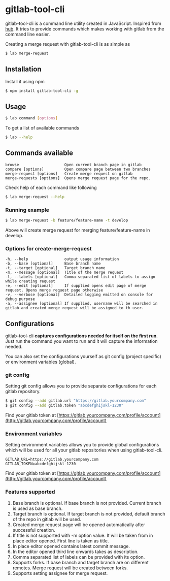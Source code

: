 gitlab-tool-cli
==================

gitlab-tool-cli is a command line utility created in JavaScript. Inspired from [hub](https://github.com/github/hub). It tries to provide commands which makes working with gitlab from the command line easier. 

Creating a merge request with gitlab-tool-cli is as simple as

```sh
$ lab merge-request
```

## Installation

Install it using npm

```sh
$ npm install gitlab-tool-cli -g
```

## Usage

```sh
$ lab command [options]
```

To get a list of available commands

```sh
$ lab --help
```

## Commands available

    browse                    Open current branch page in gitlab
    compare [options]         Open compare page between two branches
    merge-request [options]   Create merge request on gitlab
    merge-requests [options]  Opens merge request page for the repo.

Check help of each command like following 

```sh
$ lab merge-request --help
```

### Running example

```sh
$ lab merge-request -b feature/feature-name -t develop
```

Above will create merge request for merging feature/feature-name in develop.

### Options for create-merge-request

    -h, --help                output usage information
    -b, --base [optional]     Base branch name
    -t, --target [optional]   Target branch name
    -m, --message [optional]  Title of the merge request
    -l, --labels [optional]   Comma separated list of labels to assign while creating request
    -e, --edit [optional]     If supplied opens edit page of merge request. Opens merge request page otherwise
    -v, --verbose [optional]  Detailed logging emitted on console for debug purpose
    -a, --assignee [optional] If supplied, username will be searched in gitlab and created merge request will be assigned to th user. 

## Configurations

gitlab-tool-cli **captures configurations needed for itself on the first run**. Just run the command you want to run and it will capture the information needed. 

You can also set the configurations yourself as git config (project specific) or environment variables (global).

### git config

Setting git config allows you to provide separate configurations for each gitlab repository. 

```sh
$ git config --add gitlab.url "https://gitlab.yourcompany.com"
$ git config --add gitlab.token "abcdefghijskl-1230"
```

Find your gitlab token at [https://gitlab.yourcompany.com/profile/account](http://gitlab.yourcompany.com/profile/account)

### Environment variables

Setting environment variables allows you to provide global configurations which will be used for all your gitlab repositories when using gitlab-tool-cli. 

    GITLAB_URL=https://gitlab.yourcompany.com
    GITLAB_TOKEN=abcdefghijskl-1230

Find your gitlab token at [https://gitlab.yourcompany.com/profile/account](http://gitlab.yourcompany.com/profile/account)

### Features supported 

1. Base branch is optional. If base branch is not provided. Current branch is used as base branch.
2. Target branch is optional. If target branch is not provided, default branch of the repo in gitlab will be used. 
3. Created merge request page will be opened automatically after successful creation.
4. If title is not supported with -m option value. It will be taken from in place editor opened. First line is taken as title.
5. In place editor opened contains latest commit message.
6. In the editor opened third line onwards takes as description.
7. Comma separated list of labels can be provided with its option.
8. Supports forks. If base branch and target branch are on different remotes. Merge request will be created between forks.
9. Supports setting assignee for merge request. 
